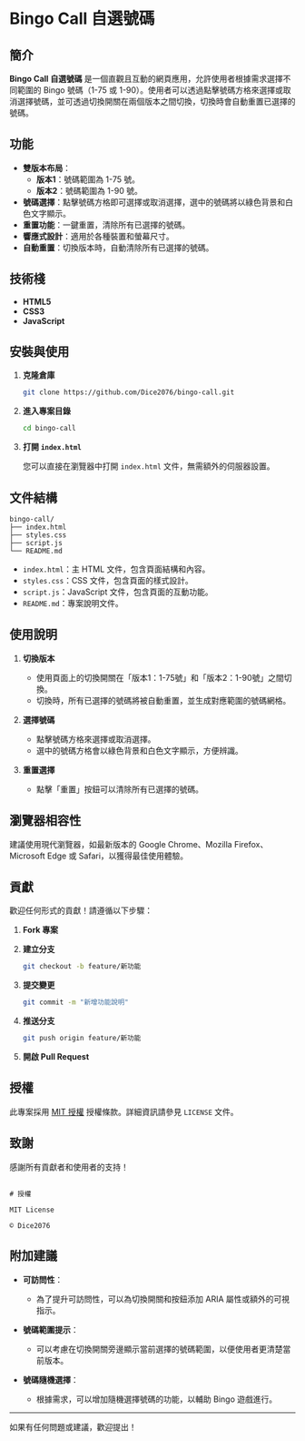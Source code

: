 # Bingo Call 自選號碼

## 簡介

**Bingo Call 自選號碼** 是一個直觀且互動的網頁應用，允許使用者根據需求選擇不同範圍的 Bingo 號碼（1-75 或 1-90）。使用者可以透過點擊號碼方格來選擇或取消選擇號碼，並可透過切換開關在兩個版本之間切換，切換時會自動重置已選擇的號碼。

## 功能

- **雙版本布局**：
  - **版本1**：號碼範圍為 1-75 號。
  - **版本2**：號碼範圍為 1-90 號。
- **號碼選擇**：點擊號碼方格即可選擇或取消選擇，選中的號碼將以綠色背景和白色文字顯示。
- **重置功能**：一鍵重置，清除所有已選擇的號碼。
- **響應式設計**：適用於各種裝置和螢幕尺寸。
- **自動重置**：切換版本時，自動清除所有已選擇的號碼。

## 技術棧

- **HTML5**
- **CSS3**
- **JavaScript**

## 安裝與使用

1. **克隆倉庫**

   ```bash
   git clone https://github.com/Dice2076/bingo-call.git
   ```

2. **進入專案目錄**

   ```bash
   cd bingo-call
   ```

3. **打開 `index.html`**

   您可以直接在瀏覽器中打開 `index.html` 文件，無需額外的伺服器設置。

## 文件結構

```
bingo-call/
├── index.html
├── styles.css
├── script.js
└── README.md
```

- `index.html`：主 HTML 文件，包含頁面結構和內容。
- `styles.css`：CSS 文件，包含頁面的樣式設計。
- `script.js`：JavaScript 文件，包含頁面的互動功能。
- `README.md`：專案說明文件。

## 使用說明

1. **切換版本**
   - 使用頁面上的切換開關在「版本1：1-75號」和「版本2：1-90號」之間切換。
   - 切換時，所有已選擇的號碼將被自動重置，並生成對應範圍的號碼網格。

2. **選擇號碼**
   - 點擊號碼方格來選擇或取消選擇。
   - 選中的號碼方格會以綠色背景和白色文字顯示，方便辨識。

3. **重置選擇**
   - 點擊「重置」按鈕可以清除所有已選擇的號碼。

## 瀏覽器相容性

建議使用現代瀏覽器，如最新版本的 Google Chrome、Mozilla Firefox、Microsoft Edge 或 Safari，以獲得最佳使用體驗。

## 貢獻

歡迎任何形式的貢獻！請遵循以下步驟：

1. **Fork 專案**
2. **建立分支**

   ```bash
   git checkout -b feature/新功能
   ```

3. **提交變更**

   ```bash
   git commit -m "新增功能說明"
   ```

4. **推送分支**

   ```bash
   git push origin feature/新功能
   ```

5. **開啟 Pull Request**

## 授權

此專案採用 [MIT 授權](LICENSE) 授權條款。詳細資訊請參見 `LICENSE` 文件。

## 致謝

感謝所有貢獻者和使用者的支持！

```

# 授權

MIT License

© Dice2076

```

## 附加建議

- **可訪問性**：
  - 為了提升可訪問性，可以為切換開關和按鈕添加 ARIA 屬性或額外的可視指示。
  
- **號碼範圍提示**：
  - 可以考慮在切換開關旁邊顯示當前選擇的號碼範圍，以便使用者更清楚當前版本。

- **號碼隨機選擇**：
  - 根據需求，可以增加隨機選擇號碼的功能，以輔助 Bingo 遊戲進行。

---

如果有任何問題或建議，歡迎提出！
